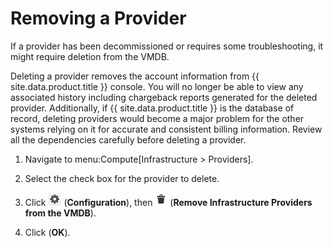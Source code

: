 # Removing a Provider

If a provider has been decommissioned or requires some troubleshooting,
it might require deletion from the VMDB.

Deleting a provider removes the account information from {{ site.data.product.title }}
console. You will no longer be able to view any associated history
including chargeback reports generated for the deleted provider.
Additionally, if {{ site.data.product.title }} is the database of record, deleting
providers would become a major problem for the other systems relying on
it for accurate and consistent billing information. Review all the
dependencies carefully before deleting a provider.

1.  Navigate to menu:Compute\[Infrastructure \> Providers\].

2.  Select the check box for the provider to delete.

3.  Click ![Configuration](/images/1847.png) (**Configuration**), then
    ![Remove Infrastructure Providers from the VMDB](/images/2098.png)
    (**Remove Infrastructure Providers from the VMDB**).

4.  Click (**OK**).
